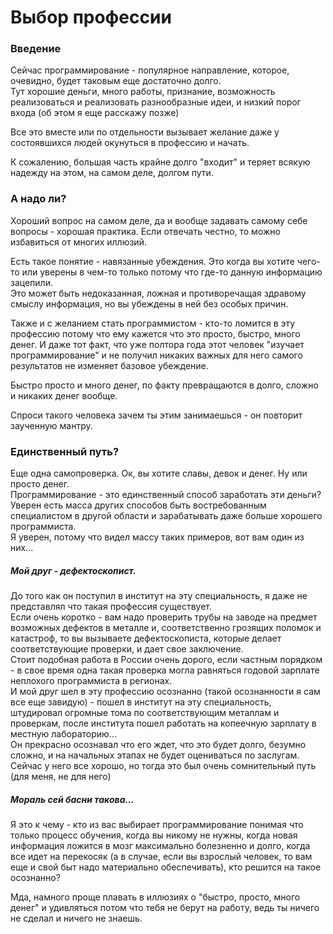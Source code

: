 # Выбор профессии

### Введение
Сейчас программирование - популярное направление, которое, очевидно, будет таковым еще достаточно долго.  
Тут хорошие деньги, много работы, признание, возможность реализоваться и реализовать разнообразные идеи, и низкий порог входа (об этом я еще расскажу позже)  

Все это вместе или по отдельности вызывает желание даже у состоявшихся людей окунуться в профессию и начать.

К сожалению, большая часть крайне долго "входит" и теряет всякую надежду на этом, на самом деле, долгом пути.  

### А надо ли?

Хороший вопрос на самом деле, да и вообще задавать самому себе вопросы - хорошая практика.
Если отвечать честно, то можно избавиться от многих иллюзий.  

Есть такое понятие - навязанные убеждения. Это когда вы хотите чего-то или уверены в чем-то только потому что где-то данную информацию зацепили.  
Это может быть недоказанная, ложная и противоречащая здравому смыслу информация, но вы убеждены в ней без особых причин.  

Также и с желанием стать программистом - кто-то ломится в эту профессию потому что ему кажется что это просто, быстро, много денег.
И даже тот факт, что уже полтора года этот человек "изучает программирование" и не получил никаких важных для него самого результатов не изменяет базовое убеждение.  

Быстро просто и много денег, по факту превращаются в долго, сложно и никаких денег вообще.  

Спроси такого человека зачем ты этим занимаешься - он повторит заученную мантру.  

### Единственный путь?

Еще одна самопроверка. Ок, вы хотите славы, девок и денег. Ну или просто денег.  
Программирование - это единственный способ заработать эти деньги?  
Уверен есть масса других способов быть востребованным специалистом в другой области и зарабатывать даже больше хорошего программиста.  
Я уверен, потому что видел массу таких примеров, вот вам один из них...

##### Мой друг - дефектоскопист.  
До того как он поступил в институт на эту специальность, я даже не представлял что такая профессия существует.  
Если очень коротко - вам надо проверить трубы на заводе на предмет возможных дефектов в металле и, соответственно грозящих поломок и катастроф, то вы вызываете дефектоскописта, которые делает соответствующие проверки, и дает свое заключение.  
Стоит подобная работа в России очень дорого, если частным порядком - в свое время одна такая проверка могла равняться годовой зарплате неплохого программиста в регионах.  
И мой друг шел в эту профессию осознанно (такой осознанности я сам все еще завидую) - пошел в институт на эту специальность, штудировал огромные тома по соответствующим металлам и проверкам, после института пошел работать на копеечную зарплату в местную лабораторию...  
Он прекрасно осознавал что его ждет, что это будет долго, безумно сложно, и на начальных этапах не будет оцениваться по заслугам.  
Сейчас у него все хорошо, но тогда это был очень сомнительный путь (для меня, не для него)

##### Мораль сей басни такова...
Я это к чему - кто из вас выбирает программирование понимая что только процесс обучения, когда вы никому не нужны, когда новая информация ложится в мозг максимально болезненно и долго, когда все идет на перекосяк (а в случае, если вы взрослый человек, то вам еще и свой быт надо материально обеспечивать), кто решится на такое осознанно?

Мда, намного проще плавать в иллюзиях о "быстро, просто, много денег" и удивляться потом что тебя не берут на работу, ведь ты ничего не сделал и ничего не знаешь.  
